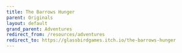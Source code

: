 ```yaml
---
title: The Barrows Hunger
parent: Originals
layout: default
grand_parent: Adventures
redirect_from: /resources/adventures
redirect_to: https://glassbirdgames.itch.io/the-barrows-hunger
---
```

